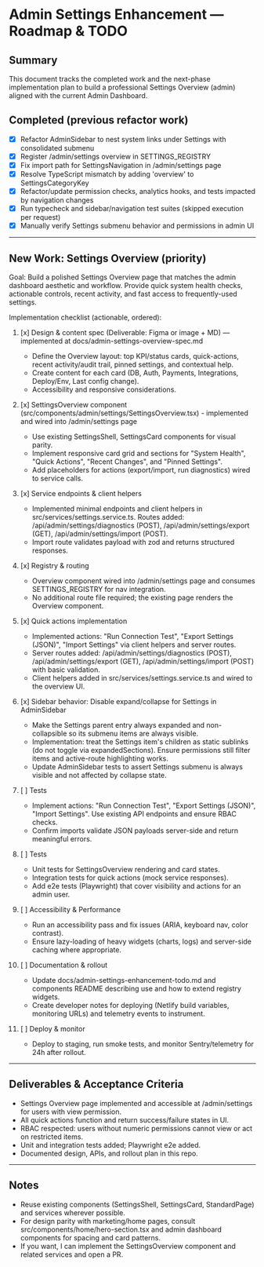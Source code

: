 # Admin Settings Enhancement — Roadmap & TODO

## Summary
This document tracks the completed work and the next-phase implementation plan to build a professional Settings Overview (admin) aligned with the current Admin Dashboard.

## Completed (previous refactor work)
- [x] Refactor AdminSidebar to nest system links under Settings with consolidated submenu
- [x] Register /admin/settings overview in SETTINGS_REGISTRY
- [x] Fix import path for SettingsNavigation in /admin/settings page
- [x] Resolve TypeScript mismatch by adding 'overview' to SettingsCategoryKey
- [x] Refactor/update permission checks, analytics hooks, and tests impacted by navigation changes
- [x] Run typecheck and sidebar/navigation test suites (skipped execution per request)
- [x] Manually verify Settings submenu behavior and permissions in admin UI

---

## New Work: Settings Overview (priority)
Goal: Build a polished Settings Overview page that matches the admin dashboard aesthetic and workflow. Provide quick system health checks, actionable controls, recent activity, and fast access to frequently-used settings.

Implementation checklist (actionable, ordered):

1. [x] Design & content spec (Deliverable: Figma or image + MD) — implemented at docs/admin-settings-overview-spec.md
   - Define the Overview layout: top KPI/status cards, quick-actions, recent activity/audit trail, pinned settings, and contextual help.
   - Create content for each card (DB, Auth, Payments, Integrations, Deploy/Env, Last config change).
   - Accessibility and responsive considerations.

2. [x] SettingsOverview component (src/components/admin/settings/SettingsOverview.tsx) - implemented and wired into /admin/settings page
   - Use existing SettingsShell, SettingsCard components for visual parity.
   - Implement responsive card grid and sections for "System Health", "Quick Actions", "Recent Changes", and "Pinned Settings".
   - Add placeholders for actions (export/import, run diagnostics) wired to service calls.

3. [x] Service endpoints & client helpers
   - Implemented minimal endpoints and client helpers in src/services/settings.service.ts. Routes added: /api/admin/settings/diagnostics (POST), /api/admin/settings/export (GET), /api/admin/settings/import (POST).
   - Import route validates payload with zod and returns structured responses.

4. [x] Registry & routing
   - Overview component wired into /admin/settings page and consumes SETTINGS_REGISTRY for nav integration.
   - No additional route file required; the existing page renders the Overview component.

5. [x] Quick actions implementation
   - Implemented actions: "Run Connection Test", "Export Settings (JSON)", "Import Settings" via client helpers and server routes.
   - Server routes added: /api/admin/settings/diagnostics (POST), /api/admin/settings/export (GET), /api/admin/settings/import (POST) with basic validation.
   - Client helpers added in src/services/settings.service.ts and wired to the overview UI.

6. [x] Sidebar behavior: Disable expand/collapse for Settings in AdminSidebar
   - Make the Settings parent entry always expanded and non-collapsible so its submenu items are always visible.
   - Implementation: treat the Settings item's children as static sublinks (do not toggle via expandedSections). Ensure permissions still filter items and active-route highlighting works.
   - Update AdminSidebar tests to assert Settings submenu is always visible and not affected by collapse state.

7. [ ] Tests
   - Implement actions: "Run Connection Test", "Export Settings (JSON)", "Import Settings". Use existing API endpoints and ensure RBAC checks.
   - Confirm imports validate JSON payloads server-side and return meaningful errors.

6. [ ] Tests
   - Unit tests for SettingsOverview rendering and card states.
   - Integration tests for quick actions (mock service responses).
   - Add e2e tests (Playwright) that cover visibility and actions for an admin user.

7. [ ] Accessibility & Performance
   - Run an accessibility pass and fix issues (ARIA, keyboard nav, color contrast).
   - Ensure lazy-loading of heavy widgets (charts, logs) and server-side caching where appropriate.

8. [ ] Documentation & rollout
   - Update docs/admin-settings-enhancement-todo.md and components README describing use and how to extend registry widgets.
   - Create developer notes for deploying (Netlify build variables, monitoring URLs) and telemetry events to instrument.

9. [ ] Deploy & monitor
   - Deploy to staging, run smoke tests, and monitor Sentry/telemetry for 24h after rollout.

---

## Deliverables & Acceptance Criteria
- Settings Overview page implemented and accessible at /admin/settings for users with view permission.
- All quick actions function and return success/failure states in UI.
- RBAC respected: users without numeric permissions cannot view or act on restricted items.
- Unit and integration tests added; Playwright e2e added.
- Documented design, APIs, and rollout plan in this repo.

---

## Notes
- Reuse existing components (SettingsShell, SettingsCard, StandardPage) and services wherever possible.
- For design parity with marketing/home pages, consult src/components/home/hero-section.tsx and admin dashboard components for spacing and card patterns.
- If you want, I can implement the SettingsOverview component and related services and open a PR.
